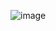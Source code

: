 


![image](https://user-images.githubusercontent.com/33985509/124584443-8e3e5180-de54-11eb-8239-1db6a74e082a.png)
